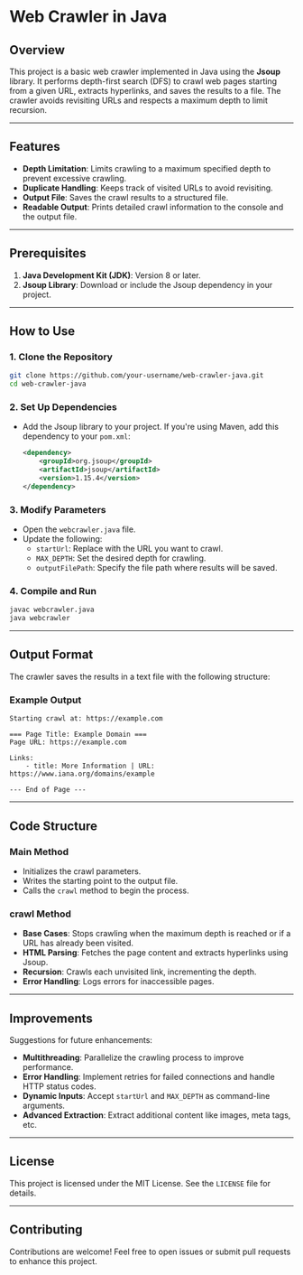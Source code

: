 # Web Crawler in Java

## Overview
This project is a basic web crawler implemented in Java using the **Jsoup** library. It performs depth-first search (DFS) to crawl web pages starting from a given URL, extracts hyperlinks, and saves the results to a file. The crawler avoids revisiting URLs and respects a maximum depth to limit recursion.

---

## Features
- **Depth Limitation**: Limits crawling to a maximum specified depth to prevent excessive crawling.
- **Duplicate Handling**: Keeps track of visited URLs to avoid revisiting.
- **Output File**: Saves the crawl results to a structured file.
- **Readable Output**: Prints detailed crawl information to the console and the output file.

---

## Prerequisites
1. **Java Development Kit (JDK)**: Version 8 or later.
2. **Jsoup Library**: Download or include the Jsoup dependency in your project.

---

## How to Use

### 1. Clone the Repository
```bash
git clone https://github.com/your-username/web-crawler-java.git
cd web-crawler-java
```

### 2. Set Up Dependencies
- Add the Jsoup library to your project.
  If you're using Maven, add this dependency to your `pom.xml`:
  ```xml
  <dependency>
      <groupId>org.jsoup</groupId>
      <artifactId>jsoup</artifactId>
      <version>1.15.4</version>
  </dependency>
  ```

### 3. Modify Parameters
- Open the `webcrawler.java` file.
- Update the following:
  - `startUrl`: Replace with the URL you want to crawl.
  - `MAX_DEPTH`: Set the desired depth for crawling.
  - `outputFilePath`: Specify the file path where results will be saved.

### 4. Compile and Run
```bash
javac webcrawler.java
java webcrawler
```

---

## Output Format
The crawler saves the results in a text file with the following structure:

### Example Output
```
Starting crawl at: https://example.com

=== Page Title: Example Domain ===
Page URL: https://example.com

Links:
    - title: More Information | URL: https://www.iana.org/domains/example

--- End of Page ---
```

---

## Code Structure

### **Main Method**
- Initializes the crawl parameters.
- Writes the starting point to the output file.
- Calls the `crawl` method to begin the process.

### **crawl Method**
- **Base Cases**: Stops crawling when the maximum depth is reached or if a URL has already been visited.
- **HTML Parsing**: Fetches the page content and extracts hyperlinks using Jsoup.
- **Recursion**: Crawls each unvisited link, incrementing the depth.
- **Error Handling**: Logs errors for inaccessible pages.

---

## Improvements
Suggestions for future enhancements:
- **Multithreading**: Parallelize the crawling process to improve performance.
- **Error Handling**: Implement retries for failed connections and handle HTTP status codes.
- **Dynamic Inputs**: Accept `startUrl` and `MAX_DEPTH` as command-line arguments.
- **Advanced Extraction**: Extract additional content like images, meta tags, etc.

---

## License
This project is licensed under the MIT License. See the `LICENSE` file for details.

---

## Contributing
Contributions are welcome! Feel free to open issues or submit pull requests to enhance this project.

